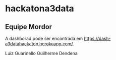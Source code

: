 # hackatona3data
## Equipe Mordor
A dashborad pode ser encontrada em https://dash-a3datahackaton.herokuapp.com/.

Luiz Guarinello
Guilherme Dendena
